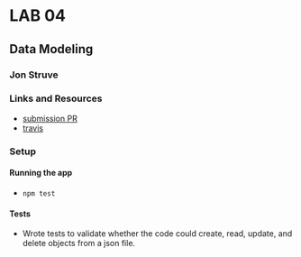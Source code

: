 # LAB 04

## Data Modeling

### Jon Struve

### Links and Resources
* [submission PR](http://xyz.com)
* [travis](http://xyz.com)

### Setup

#### Running the app
* `npm test`
  
#### Tests
* Wrote tests to validate whether the code could create, read, update, and delete objects from a json file.